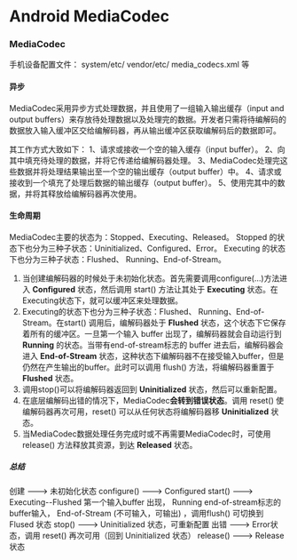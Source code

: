 # Android MediaCodec

### MediaCodec

手机设备配置文件：
	system/etc/
	vendor/etc/
		media_codecs.xml 等

#### 异步

MediaCodec采用异步方式处理数据，并且使用了一组输入输出缓存（input and output buffers）来存放待处理数据以及处理完的数据。开发者只需将待编解码的数据放入输入缓冲区交给编解码器，再从输出缓冲区获取编解码后的数据即可。

其工作方式大致如下：
	1、请求或接收一个空的输入缓存（input buffer）。
	2、向其中填充待处理的数据，并将它传递给编解码器处理。
            3、MediaCodec处理完这些数据并将处理结果输出至一个空的输出缓存（output buffer）中。
            4、请求或接收到一个填充了处理后数据的输出缓存（output buffer）。
            5、使用完其中的数据，并将其释放给编解码器再次使用。

#### 生命周期

MediaCodec主要的状态为：Stopped、Executing、Released。
		Stopped 的状态下也分为三种子状态：Uninitialized、Configured、Error。
		Executing 的状态下也分为三种子状态：Flushed、 Running、End-of-Stream。

1. 当创建编解码器的时候处于未初始化状态。首先需要调用configure(…)方法进入
   **Configured** 状态，然后调用 start() 方法让其处于 **Executing** 状态。在Executing状态下，就可以缓冲区来处理数据。
2. Executing的状态下也分为三种子状态：Flushed、 Running、End-of-Stream。在start() 调用后，编解码器处于 **Flushed** 状态，这个状态下它保存着所有的缓冲区。一旦第一个输入 buffer 出现了，编解码器就会自动运行到 **Running** 的状态。当带有end-of-stream标志的 buffer 进去后，编解码器会进入 **End-of-Stream** 状态，这种状态下编解码器不在接受输入buffer，但是仍然在产生输出的buffer。此时可以调用 flush() 方法，将编解码器重置于 **Flushed** 状态。
3. 调用stop()可以将编解码器返回到 **Uninitialized** 状态，然后可以重新配置。
4. 在底层编解码出错的情况下，MediaCodec**会转到错误状态**。调用 reset() 使编解码器再次可用，reset() 可以从任何状态将编解码器移 **Uninitialized** 状态。
5. 当MediaCodec数据处理任务完成时或不再需要MediaCodec时，可使用 release() 方法释放其资源，到达 **Released** 状态。

##### 总结

创建                ---> 	未初始化状态
configure()    ---> 	Configured
start()             --->	 Executing--Flushed
	第一个输入buffer 出现，	Running
	end-of-stream标志的buffer输入，	End-of-Stream (不可输入，可输出) ，调用flush() 可切换到 Flused 状态
 stop()            ---> 	Uninitialized 状态，可重新配置
 出错               ---> 	Error状态，调用 reset() 再次可用（回到 Uninitialized 状态）
 release()       --->	 Release 状态




​            
​            